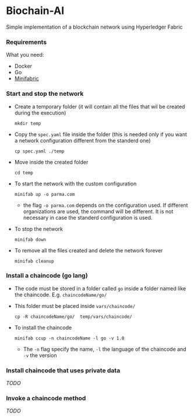 # Biochain-AI
Simple implementation of a blockchain network using Hyperledger Fabric

### Requirements
What you need:
 - Docker
 - Go
 - [Minifabric](https://github.com/hyperledger-labs/minifabric) 

### Start and stop the network 

 - Create a temporary folder (it will contain all the files that wil be created during the execution)

	`mkdir temp`

 - Copy the `spec.yaml` file inside the folder (this is needed only if you want a network configuration different from the standerd one)
	
	`cp spec.yaml ./temp`

 - Move inside the created folder

	`cd temp`

 - To start the network with the custom configuration

	`minifab up -o parma.com`
   
   - the flag `-o parma.com` depends on the configuration used. If different organizations are used, the command will be different. It is not necessary in case the standerd configuration is used.


 - To stop the network

	`minifab down`

 - To remove all the files created and delete the network forever

	`minifab cleanup`

### Install a chaincode (go lang)

 - The code must be stored in a folder called `go` inside a folder named like the chaincode. E.g. `chaincodeName/go/`
 - This folder must be placed inside `vars/chaincode/`

	`cp -R chaincodeName/go/  temp/vars/chaincode/`

 - To install the chaincode

	`minifab ccup -n chaincodeName -l go -v 1.0`
	
    - The `-n` flag specify the name, `-l` the language of the chaincode and `-v` the version

### Install chaincode that uses private data
_TODO_
### Invoke a chaincode method
_TODO_
